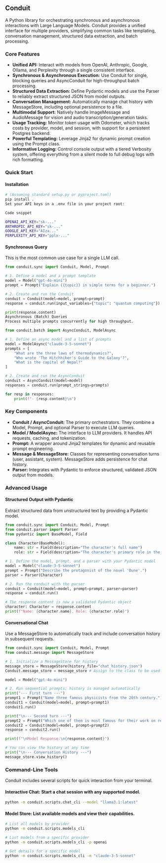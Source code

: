 ## Conduit

A Python library for orchestrating synchronous and asynchronous interactions with Large Language Models. Conduit provides a unified interface for multiple providers, simplifying common tasks like templating, conversation management, structured data extraction, and batch processing.

### Core Features

- **Unified API:** Interact with models from OpenAI, Anthropic, Google, Ollama, and Perplexity through a single consistent interface.
- **Synchronous & Asynchronous Execution:** Use Conduit for single, blocking queries and AsyncConduit for high-throughput batch processing.
- **Structured Data Extraction:** Define Pydantic models and use the Parser to reliably extract structured JSON from model outputs.
- **Conversation Management:** Automatically manage chat history with MessageStore, including optional persistence to a file.
- **Multimodal Support:** Natively handle ImageMessage and AudioMessage for vision and audio transcription/generation tasks.
- **Usage Tracking:** Monitor token usage with Odometer, which tracks costs by provider, model, and session, with support for a persistent Postgres backend.
- **Powerful Templating:** Leverage Jinja2 for dynamic prompt creation using the Prompt class.
- **Informative Logging:** Control console output with a tiered Verbosity system, offering everything from a silent mode to full debug logs with rich formatting.

### Quick Start
#### Installation
```bash
# (Assuming standard setup.py or pyproject.toml)
pip install .
Set your API keys in a .env file in your project root:

Code snippet

OPENAI_API_KEY="sk-..."
ANTHROPIC_API_KEY="sk-..."
GOOGLE_API_KEY="AIza..."
PERPLEXITY_API_KEY="pplx-..."
```
#### Synchronous Query

This is the most common use case for a single LLM call.

```python
from conduit.sync import Conduit, Model, Prompt

# 1. Define a model and a prompt template
model = Model("gpt-4o-mini")
prompt = Prompt("Explain {{topic}} in simple terms for a beginner.")

# 2. Create and run the Conduit
conduit = Conduit(model=model, prompt=prompt)
response = conduit.run(input_variables={"topic": "quantum computing"})

print(response.content)
Asynchronous (Batch) Queries
Process multiple prompts concurrently for high throughput.
```

```python
from conduit.batch import AsyncConduit, ModelAsync

# 1. Define an async model and a list of prompts
model = ModelAsync("claude-3-5-sonnet")
prompts = [
    "What are the three laws of thermodynamics?",
    "Who wrote 'The Hitchhiker's Guide to the Galaxy'?",
    "What is the capital of Nepal?"
]

# 2. Create and run the AsyncConduit
conduit = AsyncConduit(model=model)
responses = conduit.run(prompt_strings=prompts)

for resp in responses:
    print(f"- {resp.content}\n")
```
### Key Components

- **Conduit / AsyncConduit:** The primary orchestrators. They combine a Model, Prompt, and optional Parser to execute LLM queries.
- **Model / ModelAsync:** The interface to LLM providers. It handles API requests, caching, and tokenization.
- **Prompt:** A wrapper around Jinja2 templates for dynamic and reusable prompt engineering.
- **Message & MessageStore:** Classes for representing conversation turns (user, assistant, system). MessageStore adds persistence for chat history.
- **Parser:** Integrates with Pydantic to enforce structured, validated JSON output from models.

### Advanced Usage
#### Structured Output with Pydantic

Extract structured data from unstructured text by providing a Pydantic model.

```python
from conduit.sync import Conduit, Model, Prompt
from conduit.parser import Parser
from pydantic import BaseModel, Field

class Character(BaseModel):
    name: str = Field(description="The character's full name")
    role: str = Field(description="The character's primary role in the story")

# 1. Define the model, prompt, and a parser with your Pydantic model
model = Model("claude-3-5-sonnet")
prompt = Prompt("Describe the protagonist of the novel 'Dune'.")
parser = Parser(Character)

# 2. Run the conduit with the parser
conduit = Conduit(model=model, prompt=prompt, parser=parser)
response = conduit.run()

# The response content is now a validated Pydantic object
character: Character = response.content
print(f"Name: {character.name}, Role: {character.role}")
```

#### Conversational Chat

Use a MessageStore to automatically track and include conversation history in subsequent requests.

```python
from conduit.sync import Conduit, Model, Prompt
from conduit.message import MessageStore

# 1. Initialize a MessageStore for history
message_store = MessageStore(history_file="chat_history.json")
Conduit.message_store = message_store # Assign to the class to be used by all instances

model = Model("gpt-4o-mini")

# 2. Run sequential prompts; history is managed automatically
print("--- First turn ---")
prompt1 = Prompt("Name three famous physicists from the 20th century.")
conduit1 = Conduit(model=model, prompt=prompt1)
conduit1.run()

print("\n--- Second turn ---")
prompt2 = Prompt("Which one of them is most famous for their work on relativity?")
conduit2 = Conduit(model=model, prompt=prompt2)
response = conduit2.run()

print(f"\nModel Response:\n{response.content}")

# You can view the history at any time
print("\n--- Conversation History ---")
message_store.view_history()
```
### Command-Line Tools
Conduit includes several scripts for quick interaction from your terminal.
#### Interactive Chat: Start a chat session with any supported model.

```bash
python -m conduit.scripts.chat_cli --model "llama3.1:latest"
```
#### Model Store: List available models and view their capabilities.

```bash
# List all models by provider
python -m conduit.scripts.models_cli

# List models from a specific provider
python -m conduit.scripts.models_cli -p openai

# Get details for a specific model
python -m conduit.scripts.models_cli -m "claude-3-5-sonnet"
```
